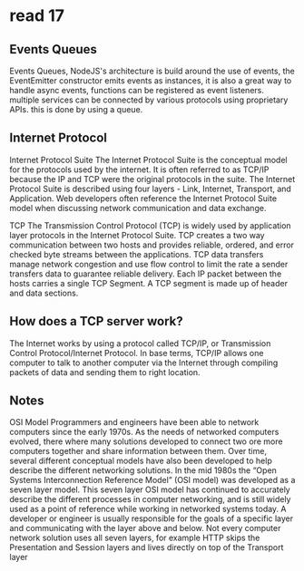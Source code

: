 # read 17


## Events Queues
Events Queues, NodeJS's architecture is build around the use of events, the EventEmitter constructor emits events as instances, it is also a great way to handle async events, functions can be registered as event listeners. multiple services can be connected by various protocols using proprietary APIs. this is done by using a queue.

## Internet Protocol 
Internet Protocol Suite The Internet Protocol Suite is the conceptual model for the protocols used by the internet. It is often referred to as TCP/IP because the IP and TCP were the original protocols in the suite. The Internet Protocol Suite is described using four layers - Link, Internet, Transport, and Application. Web developers often reference the Internet Protocol Suite model when discussing network communication and data exchange.

TCP The Transmission Control Protocol (TCP) is widely used by application layer protocols in the Internet Protocol Suite. TCP creates a two way communication between two hosts and provides reliable, ordered, and error checked byte streams between the applications. TCP data transfers manage network congestion and use flow control to limit the rate a sender transfers data to guarantee reliable delivery. Each IP packet between the hosts carries a single TCP Segment. A TCP segment is made up of header and data sections.


## How does a TCP server work?
The Internet works by using a protocol called TCP/IP, or Transmission Control Protocol/Internet Protocol. In base terms, TCP/IP allows one computer to talk to another computer via the Internet through compiling packets of data and sending them to right location.

## Notes
OSI Model Programmers and engineers have been able to network computers since the early 1970s. As the needs of networked computers evolved, there where many solutions developed to connect two ore more computers together and share information between them. Over time, several different conceptual models have also been developed to help describe the different networking solutions. In the mid 1980s the “Open Systems Interconnection Reference Model” (OSI model) was developed as a seven layer model. This seven layer OSI model has continued to accurately describe the different processes in computer networking, and is still widely used as a point of reference while working in networked systems today. A developer or engineer is usually responsible for the goals of a specific layer and communicating with the layer above and below. Not every computer network solution uses all seven layers, for example HTTP skips the Presentation and Session layers and lives directly on top of the Transport layer